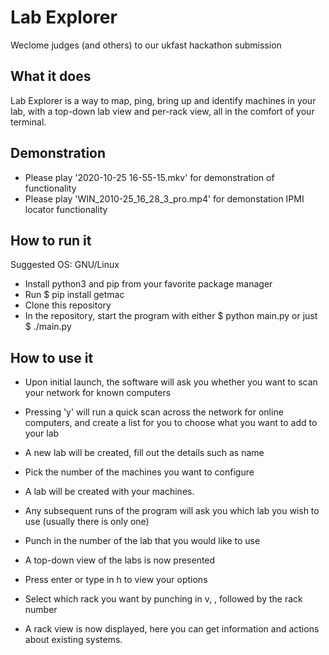 # Lab Explorer
Weclome judges (and others) to our ukfast hackathon submission

## What it does
Lab Explorer is a way to map, ping, bring up and identify machines in your lab, with a top-down lab view and per-rack view, all in the comfort of your terminal.

## Demonstration
- Please play '2020-10-25 16-55-15.mkv' for demonstration of functionality
- Please play 'WIN_2010-25_16_28_3_pro.mp4' for demonstation IPMI locator functionality

## How to run it
Suggested OS: GNU/Linux
- Install python3 and pip from your favorite package manager
- Run $ pip install getmac
- Clone this repository
- In the repository, start the program with either $ python main.py or just $ ./main.py

## How to use it
- Upon initial launch, the software will ask you whether you want to scan your network for known computers
- Pressing 'y' will run a quick scan across the network for online computers, and create a list for you to choose what you want to add to your lab
- A new lab will be created, fill out the details such as name 
- Pick the number of the machines you want to configure
- A lab will be created with your machines. 

- Any subsequent runs of the program will ask you which lab you wish to use (usually there is only one)
- Punch in the number of the lab that you would like to use
- A top-down view of the labs is now presented
- Press enter or type in h to view your options
- Select which rack you want by punching in v, <RETURN>, followed by the rack number
- A rack view is now displayed, here you can get information and actions about existing systems.
